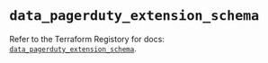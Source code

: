 # `data_pagerduty_extension_schema`

Refer to the Terraform Registory for docs: [`data_pagerduty_extension_schema`](https://www.terraform.io/docs/providers/pagerduty/d/extension_schema).
